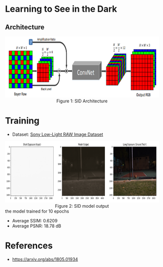 # Learning to See in the Dark 

## Architecture

<div align="center">

  <img alt="SID" src="./assets/SID.png" width=800 height=200/>
  <br/>
  <figcaption>Figure 1: SID Architecture</figcaption>

</div>


# Training

- Dataset: [Sony Low-Light RAW Image Dataset](https://www.kaggle.com/datasets/jungmoo/sid-sony-dataset/versions/1) 

<div align="center">

  <img alt="Output" src="./assets/output.png" width=800 height=200/>
  <br/>
  <figcaption>Figure 2: SID model output</figcaption>

</div>
the model trained for 10 epochs

- Average SSIM: 0.6209
- Average PSNR: 18.78 dB

# References

- https://arxiv.org/abs/1805.01934 